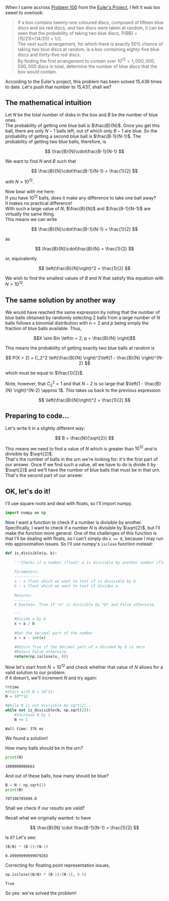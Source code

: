 
When I came accross [Problem 100](https://projecteuler.net/problem=100) from the [Euler's Project](https://projecteuler.net/about), I felt it was too sweet to overlook:

>If a box contains twenty-one coloured discs, composed of fifteen blue discs and six red discs, and two discs were taken at random, it can be seen that the probability of taking two blue discs, P(BB) = (15/21)×(14/20) = 1/2.  
The next such arrangement, for which there is exactly 50% chance of taking two blue discs at random, is a box containing eighty-five blue discs and thirty-five red discs.  
By finding the first arrangement to contain over $10^{12} = 1,000,000,000,000$ discs in total, determine the number of blue discs that the box would contain.

According to the Euler's project, this problem has been solved 15,436 times to date.
Let's push that number to 15,437, shall we?

## The mathematical intuition

Let $N$ be the total number of disks in the box and $B$ be the number of blue ones.  
The probability of getting one blue ball is $\frac{B}{N}$. Once you get this ball, there are only $N-1$ balls left, out of which only $B-1$ are blue. So the probability of getting a second blue ball is $\frac{B-1}{N-1}$. The probability of getting two blue balls, therefore, is 

$$
\frac{B}{N}\cdot\frac{B-1}{N-1}
$$

We want to find $N$ and $B$ such that

$$
\frac{B}{N}\cdot\frac{B-1}{N-1} = \frac{1}{2}
$$

with $N > 10^{12}$.

Now bear with me here:  
If you have $10^{12}$ balls, does it make any difference to take one ball away?  
It makes no practical difference!  
With such a large value of $N$, $\frac{B}{N}$ and $\frac{B-1}{N-1}$ are virtually the same thing.  
This means we can write  

$$
\frac{B}{N}\cdot\frac{B-1}{N-1} = \frac{1}{2}
$$

as

$$
\frac{B}{N}\cdot\frac{B}{N} = \frac{1}{2}
$$

or, equivalently

$$
\left(\frac{B}{N}\right)^2 = \frac{1}{2}
$$

We wish to find the smallest values of $B$ and $N$ that satisfy this equation with $N > 10^{12}$.


## The same solution by another way

We would have reached the same expression by noting that the number of blue balls obtained by randomly selecting 2 balls from a large number of $N$ balls follows a binomial distribution with $n = 2$ and $p$ being simply the fraction of blue balls available. Thus, 

$$X \sim Bin \left(n = 2; p = \frac{B}{N} \right)$$

This means the probability of getting exactly two blue balls at random is

$$
P(X = 2) = C_2^2 \left(\frac{B}{N} \right)^2\left(1 - \frac{B}{N} \right)^{N-2} 
$$

which must be equal to $\frac{1}{2}$.

Note, however, that $C_2^2 = 1$ and that $N-2$ is so large that $\left(1 - \frac{B}{N} \right)^{N-2} \approx 1$. This takes us back to the previous expression

$$
\left(\frac{B}{N}\right)^2 = \frac{1}{2}
$$

## Preparing to code...

Let's write it in a slightly different way:

$$
B = \frac{N}{\sqrt{2}}
$$

This means we need to find a value of $N$ which is greater than $10^{12}$ *and* is divisible by $\sqrt{2}$.  
That's the number of balls in the urn we're looking for: it's the first part of our answer.
Once If we find such a value, all we have to do is divide it by $\sqrt{2}$ and we'll have the number of blue balls that must be in that urn. That's the second part of our answer.

## OK, let's do it!

I'll use square roots and deal with floats, so I'll import numpy.


```python
import numpy as np
```

Now I want a function to check if a number is divisible by another. Specifically, I want to check if a number $N$ is divisible by $\sqrt{2}$, but I'll make the function more general. One of the challenges of this function is that I'll be dealing with floats, so I can't simply do `x == 0`, because I may run into approximation issues. So I'll use numpy's `isclose` function instead:


```python
def is_divisible(a, b):
    
    '''Checks if a number (float) a is divisible by another number (float) b.
    
    Parameters:
    -----------
    a : a float which we want to test if is divisible by b
    b : a float which we want to test if divides a
    
    Returns:
    -------
    A boolean. True if *a* is divisible by *b* and False otherwise.
    
    '''
    #Divide a by b
    x = a / b 
    
    #Get the decimal part of the number
    x = x - int(x) 
    
    #Return True if the decimal part of a divided by b is zero
    #Return False otherwise.
    return(np.isclose(x, 0)) 
```

Now let's start from $N = 10^{12}$ and check whether that value of $N$ allows for a valid solution to our problem.  
If it doesn't, we'll increment $N$ and try again:


```python
%%time
#Start with N = 10^12:
N = 10**12

#While N is not divisible by sqrt(2)...
while not is_divisible(N, np.sqrt(2)):
    #Increase N by 1
    N += 1
```

    Wall time: 376 ms
    

We found a solution!

How many balls should be in the urn?


```python
print(N)
```

    1000000006663
    

And out of these balls, how many should be blue?


```python
B = N / np.sqrt(2)
print(B)
```

    707106785898.0
    

Shall we check if our results are valid?

Recall what we originally wanted: to have 

$$
\frac{B}{N} \cdot \frac{B-1}{N-1} = \frac{1}{2}
$$

Is it? Let's see:


```python
(B/N) * (B-1)/(N-1)
```




    0.49999999999979283



Correcting for floating point representation issues, 


```python
np.isclose((B/N) * (B-1)/(N-1), 0.5)
```




    True



So yes: we've solved the problem!
